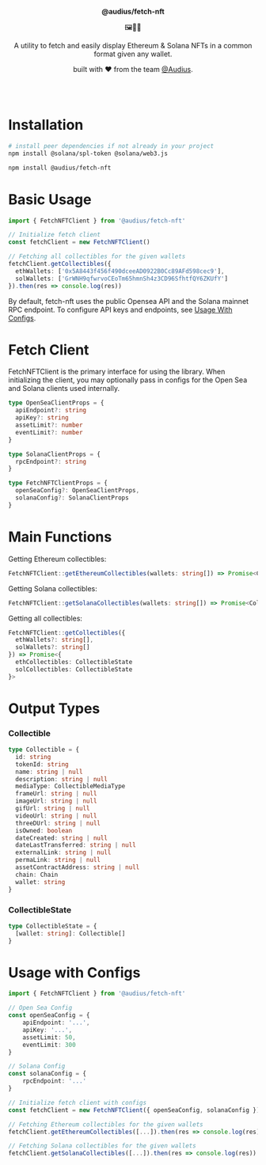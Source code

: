 <p align="center">
  <p align="center">
    <b>@audius/fetch-nft</b>
  </p>
  <p align="center">
    🖼🎑🌠
  </p>
  <p align="center">
    A utility to fetch and easily display Ethereum & Solana NFTs in a common format given any wallet.
  </p>
  <p align="center">
    built with ❤️ from the team <a href="https://audius.org">@Audius</a>.
  </p>
</p>

<br/>
<br/>

# Installation

```bash
# install peer dependencies if not already in your project
npm install @solana/spl-token @solana/web3.js

npm install @audius/fetch-nft
```

# Basic Usage
```ts
import { FetchNFTClient } from '@audius/fetch-nft'

// Initialize fetch client
const fetchClient = new FetchNFTClient()

// Fetching all collectibles for the given wallets
fetchClient.getCollectibles({
  ethWallets: ['0x5A8443f456f490dceeAD0922B0Cc89AFd598cec9'],
  solWallets: ['GrWNH9qfwrvoCEoTm65hmnSh4z3CD96SfhtfQY6ZKUfY']
}).then(res => console.log(res))
```

By default, fetch-nft uses the public Opensea API and the Solana mainnet RPC endpoint. To configure API keys and endpoints, see [Usage With Configs](#usage-with-configs).

# Fetch Client
FetchNFTClient is the primary interface for using the library. When initializing the client, you may optionally pass in configs for the Open Sea and Solana clients used internally.

```ts
type OpenSeaClientProps = {
  apiEndpoint?: string
  apiKey?: string
  assetLimit?: number
  eventLimit?: number
}

type SolanaClientProps = {
  rpcEndpoint?: string
}

type FetchNFTClientProps = {
  openSeaConfig?: OpenSeaClientProps,
  solanaConfig?: SolanaClientProps
}
```

# Main Functions
Getting Ethereum collectibles:
```ts
FetchNFTClient::getEthereumCollectibles(wallets: string[]) => Promise<CollectibleState>
```

Getting Solana collectibles:
```ts
FetchNFTClient::getSolanaCollectibles(wallets: string[]) => Promise<CollectibleState>
```

Getting all collectibles:
```ts
FetchNFTClient::getCollectibles({
  ethWallets?: string[],
  solWallets?: string[]
}) => Promise<{
  ethCollectibles: CollectibleState
  solCollectibles: CollectibleState
}>
```

# Output Types
### Collectible
```ts
type Collectible = {
  id: string
  tokenId: string
  name: string | null
  description: string | null
  mediaType: CollectibleMediaType
  frameUrl: string | null
  imageUrl: string | null
  gifUrl: string | null
  videoUrl: string | null
  threeDUrl: string | null
  isOwned: boolean
  dateCreated: string | null
  dateLastTransferred: string | null
  externalLink: string | null
  permaLink: string | null
  assetContractAddress: string | null
  chain: Chain
  wallet: string
}
```

### CollectibleState
```ts
type CollectibleState = {
  [wallet: string]: Collectible[]
}
```

# Usage with Configs
```ts
import { FetchNFTClient } from '@audius/fetch-nft'

// Open Sea Config
const openSeaConfig = {
    apiEndpoint: '...',
    apiKey: '...',
    assetLimit: 50,
    eventLimit: 300
}

// Solana Config
const solanaConfig = {
    rpcEndpoint: '...'
}

// Initialize fetch client with configs
const fetchClient = new FetchNFTClient({ openSeaConfig, solanaConfig })

// Fetching Ethereum collectibles for the given wallets
fetchClient.getEthereumCollectibles([...]).then(res => console.log(res))

// Fetching Solana collectibles for the given wallets
fetchClient.getSolanaCollectibles([...]).then(res => console.log(res))
```
